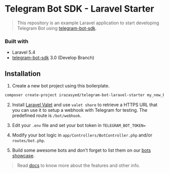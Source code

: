 # Telegram Bot SDK - Laravel Starter

> This repository is an example Laravel application to start developing Telegram Bot using [telegram-bot-sdk](https://github.com/irazasyed/telegram-bot-sdk). 

### Built with 
- Laravel 5.4
- [telegram-bot-sdk](https://github.com/irazasyed/telegram-bot-sdk) 3.0 (Develop Branch)

## Installation

1. Create a new bot project using this boilerplate.

```bash
composer create-project irazasyed/telegram-bot-laravel-starter my_new_bot
```

2. Install [Laravel Valet](https://laravel.com/docs/valet) and use `valet share` to retrieve a HTTPS URL that you can use it to setup a webhook with Telegram for testing. The predefined route is `/bot/webhook`.

3. Edit your `.env` file and set your bot token in `TELEGRAM_BOT_TOKEN=`

4. Modify your bot logic in `app/Controllers/BotController.php` and/or `routes/bot.php`.

5. Build some awesome bots and don't forget to list them on our [bots showcase](https://github.com/irazasyed/telegram-bot-sdk/tree/develop#are-you-using-telegram-bot-sdk).

> Read [docs](https://telegram-bot-sdk.readme.io/docs) to know more about the features and other info.